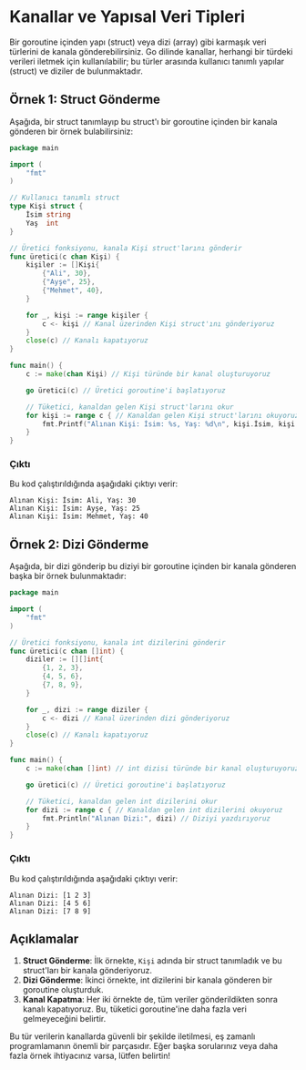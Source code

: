 # Kanallar ve Yapısal Veri Tipleri

Bir goroutine içinden yapı (struct) veya dizi (array) gibi karmaşık veri türlerini de kanala gönderebilirsiniz. Go dilinde kanallar, herhangi bir türdeki verileri iletmek için kullanılabilir; bu türler arasında kullanıcı tanımlı yapılar (struct) ve diziler de bulunmaktadır.

## Örnek 1: Struct Gönderme

Aşağıda, bir struct tanımlayıp bu struct'ı bir goroutine içinden bir kanala gönderen bir örnek bulabilirsiniz:

```go
package main

import (
    "fmt"
)

// Kullanıcı tanımlı struct
type Kişi struct {
    İsim string
    Yaş  int
}

// Üretici fonksiyonu, kanala Kişi struct'larını gönderir
func üretici(c chan Kişi) {
    kişiler := []Kişi{
        {"Ali", 30},
        {"Ayşe", 25},
        {"Mehmet", 40},
    }

    for _, kişi := range kişiler {
        c <- kişi // Kanal üzerinden Kişi struct'ını gönderiyoruz
    }
    close(c) // Kanalı kapatıyoruz
}

func main() {
    c := make(chan Kişi) // Kişi türünde bir kanal oluşturuyoruz

    go üretici(c) // Üretici goroutine'i başlatıyoruz

    // Tüketici, kanaldan gelen Kişi struct'larını okur
    for kişi := range c { // Kanaldan gelen Kişi struct'larını okuyoruz
        fmt.Printf("Alınan Kişi: İsim: %s, Yaş: %d\n", kişi.İsim, kişi.Yaş) // Kişi bilgilerini yazdırıyoruz
    }
}
```

### Çıktı

Bu kod çalıştırıldığında aşağıdaki çıktıyı verir:

```
Alınan Kişi: İsim: Ali, Yaş: 30
Alınan Kişi: İsim: Ayşe, Yaş: 25
Alınan Kişi: İsim: Mehmet, Yaş: 40
```

## Örnek 2: Dizi Gönderme

Aşağıda, bir dizi gönderip bu diziyi bir goroutine içinden bir kanala gönderen başka bir örnek bulunmaktadır:

```go
package main

import (
    "fmt"
)

// Üretici fonksiyonu, kanala int dizilerini gönderir
func üretici(c chan []int) {
    diziler := [][]int{
        {1, 2, 3},
        {4, 5, 6},
        {7, 8, 9},
    }

    for _, dizi := range diziler {
        c <- dizi // Kanal üzerinden dizi gönderiyoruz
    }
    close(c) // Kanalı kapatıyoruz
}

func main() {
    c := make(chan []int) // int dizisi türünde bir kanal oluşturuyoruz

    go üretici(c) // Üretici goroutine'i başlatıyoruz

    // Tüketici, kanaldan gelen int dizilerini okur
    for dizi := range c { // Kanaldan gelen int dizilerini okuyoruz
        fmt.Println("Alınan Dizi:", dizi) // Diziyi yazdırıyoruz
    }
}
```

### Çıktı

Bu kod çalıştırıldığında aşağıdaki çıktıyı verir:

```
Alınan Dizi: [1 2 3]
Alınan Dizi: [4 5 6]
Alınan Dizi: [7 8 9]
```

## Açıklamalar

1. **Struct Gönderme**: İlk örnekte, `Kişi` adında bir struct tanımladık ve bu struct'ları bir kanala gönderiyoruz.
2. **Dizi Gönderme**: İkinci örnekte, int dizilerini bir kanala gönderen bir goroutine oluşturduk.
3. **Kanal Kapatma**: Her iki örnekte de, tüm veriler gönderildikten sonra kanalı kapatıyoruz. Bu, tüketici goroutine'ine daha fazla veri gelmeyeceğini belirtir.

Bu tür verilerin kanallarda güvenli bir şekilde iletilmesi, eş zamanlı programlamanın önemli bir parçasıdır. Eğer başka sorularınız veya daha fazla örnek ihtiyacınız varsa, lütfen belirtin!